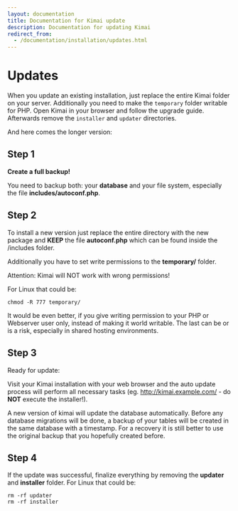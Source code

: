 ```yaml
---
layout: documentation
title: Documentation for Kimai update
description: Documentation for updating Kimai
redirect_from:
  - /documentation/installation/updates.html
---
```

# Updates

When you update an existing installation, just replace the entire Kimai folder on your server. Additionally you need to make the `temporary` folder writable for PHP. 
Open Kimai in your browser and follow the upgrade guide. Afterwards remove the `installer` and `updater` directories.

And here comes the longer version:

## Step 1

**Create a full backup!** 

You need to backup both: your **database** and your file system, especially the file **includes/autoconf.php**.

## Step 2

To install a new version just replace the entire directory with the new package and **KEEP** the file **autoconf.php** which can be found inside the /includes folder.

Additionally you have to set write permissions to the **temporary/** folder.

Attention: Kimai will NOT work with wrong permissions!

For Linux that could be:

```
chmod -R 777 temporary/
```
It would be even better, if you give writing permission to your PHP or Webserver user only, instead of making it world 
writable. The last can be or is a risk, especially in shared hosting environments.

## Step 3

Ready for update:

Visit your Kimai installation with your web browser and the auto update process will perform all necessary tasks
(eg. http://kimai.example.com/ - do **NOT** execute the installer!).

A new version of kimai will update the database automatically. Before any database migrations will be done, a backup of 
your tables will be created in the same database with a timestamp.
For a recovery it is still better to use the original backup that you hopefully created before.

## Step 4

If the update was successful, finalize everything by removing the **updater** and **installer** folder.
For Linux that could be:

```
rm -rf updater
rm -rf installer
```
